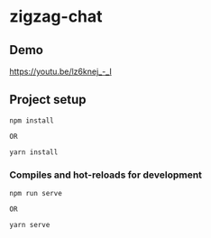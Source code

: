 # zigzag-chat

## Demo 

https://youtu.be/lz6knej_-_I

## Project setup

```
npm install

OR 

yarn install
```

### Compiles and hot-reloads for development
```
npm run serve

OR 

yarn serve
```



